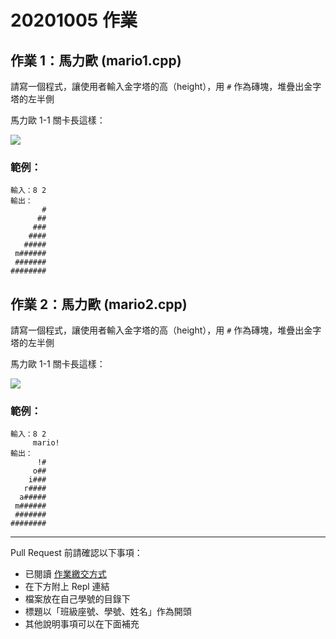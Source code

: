 # 20201005 作業
## 作業 1：馬力歐 (mario1.cpp)

請寫一個程式，讓使用者輸入金字塔的高（height），用 `#` 作為磚塊，堆疊出金字塔的左半側

馬力歐 1-1 關卡長這樣：

![](https://encrypted-tbn0.gstatic.com/images?q=tbn%3AANd9GcSQViIHgrw8HJChWsHgrVQPAPD1cMcHNUd5aw&usqp=CAU)
### 範例：
```
輸入：8 2
輸出：
       #
      ##
     ###
    ####
   #####
 m######
 #######
########
```


## 作業 2：馬力歐 (mario2.cpp)

請寫一個程式，讓使用者輸入金字塔的高（height），用 `#` 作為磚塊，堆疊出金字塔的左半側

馬力歐 1-1 關卡長這樣：

![](https://encrypted-tbn0.gstatic.com/images?q=tbn%3AANd9GcSQViIHgrw8HJChWsHgrVQPAPD1cMcHNUd5aw&usqp=CAU)
### 範例：
```
輸入：8 2
     mario!
輸出：
      !#
     o##
    i###
   r####
  a#####
 m######
 #######
########
```

---

Pull Request 前請確認以下事項：

* 已閱讀 [作業繳交方式](https://hackmd.io/@nssh/nscsc/%2F%40nssh%2Fsummit-homework)
* 在下方附上 Repl 連結
* 檔案放在自己學號的目錄下
* 標題以「班級座號、學號、姓名」作為開頭
* 其他說明事項可以在下面補充
